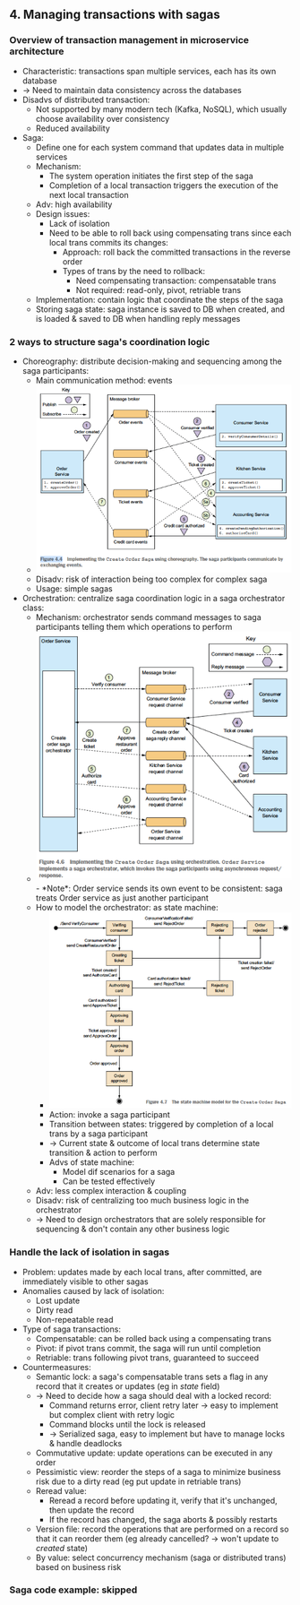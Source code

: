 ## 4. Managing transactions with sagas
### Overview of transaction management in microservice architecture
- Characteristic: transactions span multiple services, each has its own database
- -> Need to maintain data consistency across the databases
- Disadvs of distributed transaction:
  - Not supported by many modern tech (Kafka, NoSQL), which usually choose availability over consistency
  - Reduced availability
- Saga:
  - Define one for each system command that updates data in multiple services
  - Mechanism:
    - The system operation initiates the first step of the saga
    - Completion of a local transaction triggers the execution of the next local transaction
  - Adv: high availability
  - Design issues:
    - Lack of isolation
    - Need to be able to roll back using compensating trans since each local trans commits its changes:
      - Approach: roll back the committed transactions in the reverse order
      - Types of trans by the need to rollback:
        - Need compensating transaction: compensatable trans
        - Not required: read-only, pivot, retriable trans
  - Implementation: contain logic that coordinate the steps of the saga
  - Storing saga state: saga instance is saved to DB when created, and is loaded & saved to DB when handling reply messages
### 2 ways to structure saga's coordination logic
- Choreography: distribute decision-making and sequencing among the saga participants:
  - Main communication method: events
  - <img src="./resources/4.4.png" width="500"/>
  - Disadv: risk of interaction being too complex for complex saga
  - Usage: simple sagas
- Orchestration: centralize saga coordination logic in a saga orchestrator class:
  - Mechanism: orchestrator sends command messages to saga participants telling them which operations to perform
  - <img src="./resources/4.6.png" width="500"/>
    - *Note*: Order service sends its own event to be consistent: saga treats Order service as just another participant
  - How to model the orchestrator: as state machine:
    - <img src="./resources/4.7.png" width="500"/>
    - Action: invoke a saga participant
    - Transition between states: triggered by completion of a local trans by a saga participant
    - -> Current state & outcome of local trans determine state transition & action to perform
    - Advs of state machine:
      - Model dif scenarios for a saga
      - Can be tested effectively
  - Adv: less complex interaction & coupling
  - Disadv: risk of centralizing too much business logic in the orchestrator
  - -> Need to design orchestrators that are solely responsible for sequencing & don't contain any other business logic
### Handle the lack of isolation in sagas
- Problem: updates made by each local trans, after committed, are immediately visible to other sagas
- Anomalies caused by lack of isolation:
  - Lost update
  - Dirty read
  - Non-repeatable read
- Type of saga transactions:
  - Compensatable: can be rolled back using a compensating trans
  - Pivot: if pivot trans commit, the saga will run until completion
  - Retriable: trans following pivot trans, guaranteed to succeed
- Countermeasures:
  - Semantic lock: a saga's compensatable trans sets a flag in any record that it creates or updates (eg in *state* field)
  - -> Need to decide how a saga should deal with a locked record:
    - Command returns error, client retry later -> easy to implement but complex client with retry logic
    - Command blocks until the lock is released
    - -> Serialized saga, easy to implement but have to manage locks & handle deadlocks
  - Commutative update: update operations can be executed in any order
  - Pessimistic view: reorder the steps of a saga to minimize business risk due to a dirty read
  (eg put update in retriable trans)
  - Reread value:
    - Reread a record before updating it, verify that it's unchanged, then update the record
    - If the record has changed, the saga aborts & possibly restarts
  - Version file: record the operations that are performed on a record so that it can reorder them 
  (eg already cancelled? -> won't update to *created* state)
  - By value: select concurrency mechanism (saga or distributed trans) based on business risk
### Saga code example: skipped